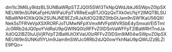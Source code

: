 dm1lc3M6Ly9ldzBLSUNBaWRpSTZJQ0l5SWl3TkNpQWdJbkJ6SWpvZ0lpSXNEUW9nSUNKaFpHUWlPaUFpTVRReExqRTJOQzQxTXk0eU1qY2lMQTBLSUNBaWNHOXlkQ0k2SUNJNE9EZzRJaXdOQ2lBZ0ltbGtJam9nSW1KaU56QXlNek5sTFRVeVpXSXRORFJoTUMwNFpXVmxMVFptWVRSbE4ySmxaVEl5TmlJc0RRb2dJQ0poYVdRaU9pQWlNQ0lzRFFvZ0lDSnVaWFFpT2lBaWRHTndJaXdOQ2lBZ0luUjVjR1VpT2lBaWJtOXVaU0lzRFFvZ0lDSm9iM04wSWpvZ0lpSXNEUW9nSUNKd1lYUm9Jam9nSWlJc0RRb2dJQ0owYkhNaU9pQWlJZzBLZlE9PQo=

